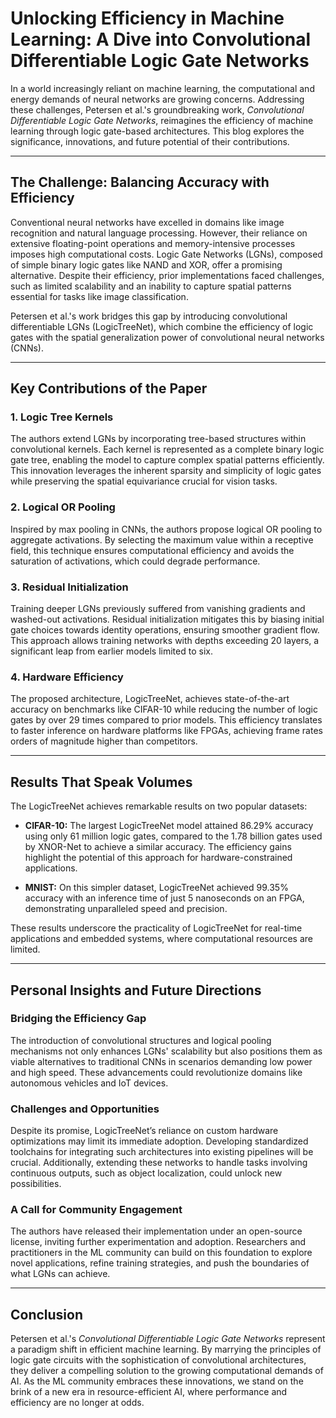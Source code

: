 # Unlocking Efficiency in Machine Learning: A Dive into Convolutional Differentiable Logic Gate Networks

In a world increasingly reliant on machine learning, the computational and energy demands of neural networks are growing concerns. Addressing these challenges, Petersen et al.'s groundbreaking work, *Convolutional Differentiable Logic Gate Networks*, reimagines the efficiency of machine learning through logic gate-based architectures. This blog explores the significance, innovations, and future potential of their contributions.

---

## The Challenge: Balancing Accuracy with Efficiency

Conventional neural networks have excelled in domains like image recognition and natural language processing. However, their reliance on extensive floating-point operations and memory-intensive processes imposes high computational costs. Logic Gate Networks (LGNs), composed of simple binary logic gates like NAND and XOR, offer a promising alternative. Despite their efficiency, prior implementations faced challenges, such as limited scalability and an inability to capture spatial patterns essential for tasks like image classification.

Petersen et al.'s work bridges this gap by introducing convolutional differentiable LGNs (LogicTreeNet), which combine the efficiency of logic gates with the spatial generalization power of convolutional neural networks (CNNs).

---

## Key Contributions of the Paper

### 1. **Logic Tree Kernels**
The authors extend LGNs by incorporating tree-based structures within convolutional kernels. Each kernel is represented as a complete binary logic gate tree, enabling the model to capture complex spatial patterns efficiently. This innovation leverages the inherent sparsity and simplicity of logic gates while preserving the spatial equivariance crucial for vision tasks.

### 2. **Logical OR Pooling**
Inspired by max pooling in CNNs, the authors propose logical OR pooling to aggregate activations. By selecting the maximum value within a receptive field, this technique ensures computational efficiency and avoids the saturation of activations, which could degrade performance.

### 3. **Residual Initialization**
Training deeper LGNs previously suffered from vanishing gradients and washed-out activations. Residual initialization mitigates this by biasing initial gate choices towards identity operations, ensuring smoother gradient flow. This approach allows training networks with depths exceeding 20 layers, a significant leap from earlier models limited to six.

### 4. **Hardware Efficiency**
The proposed architecture, LogicTreeNet, achieves state-of-the-art accuracy on benchmarks like CIFAR-10 while reducing the number of logic gates by over 29 times compared to prior models. This efficiency translates to faster inference on hardware platforms like FPGAs, achieving frame rates orders of magnitude higher than competitors.

---

## Results That Speak Volumes

The LogicTreeNet achieves remarkable results on two popular datasets:

- **CIFAR-10:** The largest LogicTreeNet model attained 86.29% accuracy using only 61 million logic gates, compared to the 1.78 billion gates used by XNOR-Net to achieve a similar accuracy. The efficiency gains highlight the potential of this approach for hardware-constrained applications.

- **MNIST:** On this simpler dataset, LogicTreeNet achieved 99.35% accuracy with an inference time of just 5 nanoseconds on an FPGA, demonstrating unparalleled speed and precision.

These results underscore the practicality of LogicTreeNet for real-time applications and embedded systems, where computational resources are limited.

---

## Personal Insights and Future Directions

### Bridging the Efficiency Gap
The introduction of convolutional structures and logical pooling mechanisms not only enhances LGNs' scalability but also positions them as viable alternatives to traditional CNNs in scenarios demanding low power and high speed. These advancements could revolutionize domains like autonomous vehicles and IoT devices.

### Challenges and Opportunities
Despite its promise, LogicTreeNet’s reliance on custom hardware optimizations may limit its immediate adoption. Developing standardized toolchains for integrating such architectures into existing pipelines will be crucial. Additionally, extending these networks to handle tasks involving continuous outputs, such as object localization, could unlock new possibilities.

### A Call for Community Engagement
The authors have released their implementation under an open-source license, inviting further experimentation and adoption. Researchers and practitioners in the ML community can build on this foundation to explore novel applications, refine training strategies, and push the boundaries of what LGNs can achieve.

---

## Conclusion

Petersen et al.'s *Convolutional Differentiable Logic Gate Networks* represent a paradigm shift in efficient machine learning. By marrying the principles of logic gate circuits with the sophistication of convolutional architectures, they deliver a compelling solution to the growing computational demands of AI. As the ML community embraces these innovations, we stand on the brink of a new era in resource-efficient AI, where performance and efficiency are no longer at odds.

